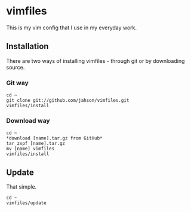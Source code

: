 vimfiles
=======
This is my vim config that I use in my everyday work.

Installation
------------

There are two ways of installing vimfiles - through git or by downloading source.

### Git way
    cd ~
    git clone git://github.com/jahson/vimfiles.git
    vimfiles/install

### Download way
    cd ~
    *download [name].tar.gz from GitHub*
    tar zxpf [name].tar.gz
    mv [name] vimfiles
    vimfiles/install

Update
------

That simple.

    cd ~
    vimfiles/update
